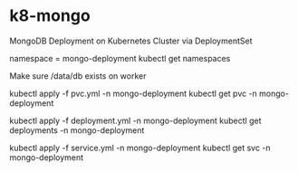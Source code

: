 # k8-mongo
MongoDB Deployment on Kubernetes Cluster via DeploymentSet

namespace = mongo-deployment
kubectl get namespaces

Make sure   /data/db  exists on worker

kubectl apply -f pvc.yml -n mongo-deployment
kubectl get pvc -n mongo-deployment

kubectl apply -f deployment.yml -n mongo-deployment
kubectl get deployments -n mongo-deployment

kubectl apply -f service.yml -n mongo-deployment
kubectl get svc -n mongo-deployment


